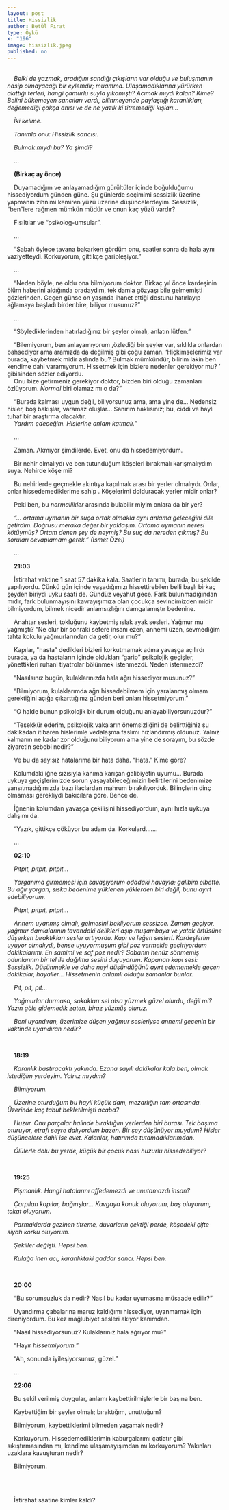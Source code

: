 ```yaml
---
layout: post
title: Hissizlik
author: Betül Fırat
type: Öykü
x: "196"
image: hissizlik.jpeg
published: no
---
```

<br/>
&nbsp;&nbsp;&nbsp;&nbsp;<em>Belki de yazmak, aradığını sandığı çıkışların var olduğu ve buluşmanın nasip olmayacağı bir eylemdir; muamma. Ulaşamadıklarına yürürken akıttığı terleri, hangi çamurlu su</em><em>yla yıkamıştı? Acımak mıydı kalan? Kime? Belini bükemeyen sancıları vardı, bilinmeyende paylaştığı karanlıkları, değemediği çokça anısı ve de ne yazık ki titremediği kışları...</em>

&nbsp;&nbsp;&nbsp;&nbsp;_İki kelime._

&nbsp;&nbsp;&nbsp;&nbsp;_Tanımla onu: Hissizlik sancısı._

&nbsp;&nbsp;&nbsp;&nbsp;_Bulmak mıydı bu? Ya şimdi?_

&nbsp;&nbsp;&nbsp;&nbsp;...  

&nbsp;&nbsp;&nbsp;&nbsp;__(Birkaç ay önce)__

&nbsp;&nbsp;&nbsp;&nbsp;Duyamadığım ve anlayamadığım gürültüler içinde boğulduğumu hissediyordum günden güne.  Şu günlerde seçimimi sessizlik üzerine yapmanın  zihnimi kemiren yüzü üzerine düşüncelerdeyim. Sessizlik, “ben”lere rağmen mümkün müdür ve onun kaç yüzü vardır?  

&nbsp;&nbsp;&nbsp;&nbsp;Fısıltılar ve “psikolog-umsular”.   

&nbsp;&nbsp;&nbsp;&nbsp;…  

&nbsp;&nbsp;&nbsp;&nbsp;“Sabah öylece tavana bakarken gördüm onu, saatler sonra da hala aynı vaziyetteydi. Korkuyorum, gittikçe garipleşiyor.”

&nbsp;&nbsp;&nbsp;&nbsp;…  

&nbsp;&nbsp;&nbsp;&nbsp;“Neden böyle, ne oldu ona bilmiyorum doktor. Birkaç yıl önce kardeşinin ölüm haberini aldığında oradaydım, tek damla gözyaşı bile gelmemişti gözlerinden. Geçen günse on yaşında ihanet ettiği dostunu hatırlayıp  ağlamaya başladı birdenbire, biliyor musunuz?”

&nbsp;&nbsp;&nbsp;&nbsp;…  

&nbsp;&nbsp;&nbsp;&nbsp;“Söylediklerinden hatırladığınız bir şeyler olmalı, anlatın lütfen.”  

&nbsp;&nbsp;&nbsp;&nbsp;“Bilemiyorum, ben anlayamıyorum ,özlediği bir şeyler var, sıklıkla onlardan bahsediyor ama aramızda da değilmiş gibi çoğu zaman.  ‘Hiçkimselerimiz var burada, kaybetmek midir aslında bu? Bulmak mümkündür, bilirim lakin ben kendime dahi varamıyorum. Hissetmek için bizlere  nedenler gerekiyor mu? ’ gibisinden sözler ediyordu.  
&nbsp;&nbsp;&nbsp;&nbsp;Onu bize getirmeniz gerekiyor doktor, bizden biri olduğu zamanları özlüyorum. _Normal_ biri olamaz mı o da?”

&nbsp;&nbsp;&nbsp;&nbsp;“Burada kalması uygun değil, biliyorsunuz ama, ama yine de... Nedensiz hisler, boş bakışlar, varamaz oluşlar... Sanırım haklısınız; bu, ciddi ve hayli tuhaf bir araştırma olacaktır.  
_&nbsp;&nbsp;&nbsp;&nbsp;Yardım edeceğim. Hislerine anlam katmalı.”_  

&nbsp;&nbsp;&nbsp;&nbsp;…  

&nbsp;&nbsp;&nbsp;&nbsp;Zaman. Akmıyor şimdilerde. Evet, onu da hissedemiyordum.

&nbsp;&nbsp;&nbsp;&nbsp;Bir nehir olmalıydı ve ben tutunduğum köşeleri bırakmalı karışmalıydım suya. Nehirde köşe mi?  

&nbsp;&nbsp;&nbsp;&nbsp;Bu nehirlerde geçmekle akıntıya kapılmak arası bir yerler olmalıydı. Onlar, onlar hissedemediklerime sahip . Köşelerimi dolduracak yerler midir onlar?

&nbsp;&nbsp;&nbsp;&nbsp;Peki ben, bu _normallikler_ arasında bulabilir miyim onlara da bir yer?  

_&nbsp;&nbsp;&nbsp;&nbsp;“... ortama uymanın bir suça ortak olmakla aynı anlama geleceğini dile getirdim. Doğrusu meraka değer bir yaklaşım. Ortama uymanın neresi kötüymüş? Ortam denen şey de neymiş? Bu suç da nereden çıkmış? Bu soruları cevaplamam gerek.” (İsmet Özel)_

&nbsp;&nbsp;&nbsp;&nbsp;...  

&nbsp;&nbsp;&nbsp;&nbsp;__21:03__  

&nbsp;&nbsp;&nbsp;&nbsp;İstirahat vaktine 1 saat 57 dakika kala. Saatlerin tanımı, burada, bu şekilde yapılıyordu. Çünkü gün içinde  yaşadığımızı hissettirebilen belli başlı birkaç şeyden biriydi uyku saati de. Gündüz veyahut gece. Fark bulunmadığından mıdır, fark bulunmayışını kavrayışımıza olan çocukça sevincimizden midir bilmiyordum, bilmek nicedir anlamsızlığını damgalamıştır bedenine.  

&nbsp;&nbsp;&nbsp;&nbsp;Anahtar sesleri, tokluğunu kaybetmiş ıslak ayak sesleri. Yağmur mu yağmıştı? “Ne olur bir sonraki sefere insanı ezen, annemi üzen, sevmediğim tahta kokulu yağmurlarından da getir, olur mu?”  

&nbsp;&nbsp;&nbsp;&nbsp;Kapılar, "hasta” dedikleri bizleri korkutmamak adına yavaşça açılırdı burada, ya da hastaların içinde oldukları “garip” psikolojik geçişler, yönettikleri ruhani tiyatrolar bölünmek istenmezdi. Neden istenmezdi?

&nbsp;&nbsp;&nbsp;&nbsp;“Nasılsınız bugün, kulaklarınızda hala ağrı hissediyor musunuz?”  

&nbsp;&nbsp;&nbsp;&nbsp;“Bilmiyorum, kulaklarımda ağrı hissedebilmem için yaralanmış olmam gerektiğini açığa çıkarttığınız günden beri onları hissetmiyorum.”  

&nbsp;&nbsp;&nbsp;&nbsp;“O halde bunun psikolojik bir durum olduğunu anlayabiliyorsunuzdur?”  

&nbsp;&nbsp;&nbsp;&nbsp;“Teşekkür ederim, psikolojik vakaların önemsizliğini de belirttiğiniz şu dakikadan itibaren hislerimle vedalaşma faslımı hızlandırmış oldunuz. Yalnız kalmanın ne kadar zor olduğunu biliyorum ama yine de sorayım, bu sözde ziyaretin sebebi nedir?”

&nbsp;&nbsp;&nbsp;&nbsp;Ve bu da sayısız hatalarıma bir hata daha.  “Hata.” Kime göre?  

&nbsp;&nbsp;&nbsp;&nbsp;Kolumdaki iğne sızısıyla kanıma karışan galibiyetin uyumu… Burada uykuya geçişlerimizde sorun yaşayabileceğimizin belirtilerini bedenimize yansıtmadığımızda bazı ilaçlardan mahrum bırakılıyorduk. Bilinçlerin dinç olmaması gerekliydi bakıcılara göre. Bence de.

&nbsp;&nbsp;&nbsp;&nbsp;İğnenin kolumdan yavaşça çekilişini hissediyordum, aynı hızla uykuya dalışımı da.  

&nbsp;&nbsp;&nbsp;&nbsp;“Yazık, gittikçe çöküyor bu adam da. Korkulard\.\.\.\.\.\.\.

&nbsp;&nbsp;&nbsp;&nbsp;...

&nbsp;&nbsp;&nbsp;&nbsp;__02:10__  

&nbsp;&nbsp;&nbsp;&nbsp;_Pıtpıt, pıtpıt, pıtpıt..._

&nbsp;&nbsp;&nbsp;&nbsp;_Yorganıma girmemesi için savaşıyorum odadaki havayla; galibim elbette. Bu ağır yorgan, sıska bedenime yüklenen yüklerden biri değil, bunu ayırt edebiliyorum._  

&nbsp;&nbsp;&nbsp;&nbsp;_Pıtpıt, pıtpıt, pıtpıt..._

&nbsp;&nbsp;&nbsp;&nbsp;_Annem uyanmış olmalı, gelmesini bekliyorum sessizce. Zaman geçiyor, yağmur damlalarının tavandaki delikleri aşıp muşambaya ve yatak örtüsüne düşerken bıraktıkları sesler artıyordu. Kapı ve leğen sesleri. Kardeşlerim uyuyor olmalıydı, bense uyuyormuşum gibi poz vermekle geçiriyordum dakikalarımı. En samimi ve saf poz nedir? Sobanın henüz sönmemiş odunlarının bir tel ile dağılma sesini duyuyorum. Kapanan kapı sesi: Sessizlik. Düşünmekle ve daha neyi düşündüğünü ayırt edememekle geçen dakikalar, hayaller…  Hissetmenin anlamlı olduğu zamanlar bunlar._

&nbsp;&nbsp;&nbsp;&nbsp;_Pıt, pıt, pıt..._

&nbsp;&nbsp;&nbsp;&nbsp;_Yağmurlar durmasa, sokakları sel alsa yüzmek güzel olurdu, değil mi? Yazın göle gidemedik zaten, biraz yüzmüş oluruz._   

&nbsp;&nbsp;&nbsp;&nbsp;_Beni uyandıran, üzerimize düşen yağmur sesleriyse annemi gecenin bir vaktinde uyandıran nedir?_  

<br/>

&nbsp;&nbsp;&nbsp;&nbsp;__18:19__  

&nbsp;&nbsp;&nbsp;&nbsp;_Karanlık bastıracaktı yakında. Ezana sayılı dakikalar kala ben, olmak istediğim yerdeyim. Yalnız mıydım?_  

&nbsp;&nbsp;&nbsp;&nbsp;_Bilmiyorum._

&nbsp;&nbsp;&nbsp;&nbsp;_Üzerine oturduğum bu hayli küçük dam, mezarlığın tam ortasında. Üzerinde kaç tabut bekletilmişti acaba?_

&nbsp;&nbsp;&nbsp;&nbsp;_Huzur. Onu parçalar halinde bıraktığım yerlerden biri burası. Tek başıma oturuyor, etrafı seyre dalıyordum bazen. Bir şey düşünüyor muydum? Hisler düşüncelere dahil ise evet. Kalanlar, hatırımda tutamadıklarımdan._  

&nbsp;&nbsp;&nbsp;&nbsp;_Ölülerle dolu bu yerde, küçük bir çocuk nasıl huzurlu hissedebiliyor?_   

<br/>

&nbsp;&nbsp;&nbsp;&nbsp;__19:25__  

&nbsp;&nbsp;&nbsp;&nbsp;_Pişmanlık. Hangi hatalarını affedemezdi ve unutamazdı insan?_

&nbsp;&nbsp;&nbsp;&nbsp;_Çarpılan kapılar, bağırışlar... Kavgaya konuk oluyorum, baş oluyorum, tokat oluyorum._  

&nbsp;&nbsp;&nbsp;&nbsp;_Parmaklarda gezinen titreme, duvarların çektiği perde, köşedeki çifte siyah korku oluyorum._  

&nbsp;&nbsp;&nbsp;&nbsp;_Şekiller değişti. Hepsi ben._  

&nbsp;&nbsp;&nbsp;&nbsp;_Kulağa inen acı, karanlıktaki gaddar sancı. Hepsi ben._  

<br/>

&nbsp;&nbsp;&nbsp;&nbsp;__20:00__  

&nbsp;&nbsp;&nbsp;&nbsp;“Bu sorumsuzluk da nedir? Nasıl bu kadar uyumasına müsaade edilir?”  

&nbsp;&nbsp;&nbsp;&nbsp;Uyandırma çabalarına maruz kaldığımı hissediyor, uyanmamak için direniyordum. Bu kez mağlubiyet sesleri akıyor kanımdan.

&nbsp;&nbsp;&nbsp;&nbsp;“Nasıl hissediyorsunuz? Kulaklarınız hala ağrıyor mu?"

&nbsp;&nbsp;&nbsp;&nbsp;“Hayır _hissetmiyorum._”  

&nbsp;&nbsp;&nbsp;&nbsp;“Ah, sonunda iyileşiyorsunuz, güzel.”  

&nbsp;&nbsp;&nbsp;&nbsp;...  

&nbsp;&nbsp;&nbsp;&nbsp;__22:06__  

&nbsp;&nbsp;&nbsp;&nbsp;Bu şekil verilmiş duygular, anlamı kaybettirilmişlerle bir başına ben.  

&nbsp;&nbsp;&nbsp;&nbsp;Kaybettiğim bir şeyler olmalı; bıraktığım, unuttuğum?  

&nbsp;&nbsp;&nbsp;&nbsp;Bilmiyorum, kaybettiklerimi bilmeden yaşamak nedir?  

&nbsp;&nbsp;&nbsp;&nbsp;Korkuyorum. Hissedemediklerimin kaburgalarımı çatlatır gibi sıkıştırmasından mı, kendime ulaşamayışımdan mı korkuyorum? Yakınları uzaklara kavuşturan nedir?  

&nbsp;&nbsp;&nbsp;&nbsp;Bilmiyorum.  

<br/>
<br/>

&nbsp;&nbsp;&nbsp;&nbsp;İstirahat saatine kimler kaldı?  
